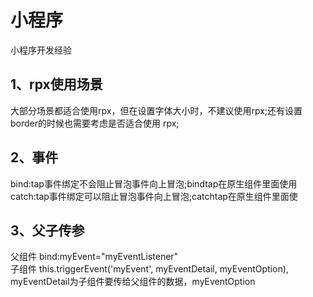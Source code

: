 # 小程序

小程序开发经验

## 1、rpx使用场景

大部分场景都适合使用rpx，但在设置字体大小时，不建议使用rpx;还有设置border的时候也需要考虑是否适合使用 rpx;

## 2、事件

bind:tap事件绑定不会阻止冒泡事件向上冒泡;bindtap在原生组件里面使用  
catch:tap事件绑定可以阻止冒泡事件向上冒泡;catchtap在原生组件里面使

## 3、父子传参

父组件 bind:myEvent="myEventListener"  
子组件 this.triggerEvent('myEvent', myEventDetail, myEventOption), myEventDetail为子组件要传给父组件的数据，myEventOption
